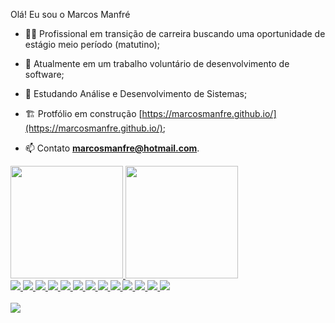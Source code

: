 Olá! Eu sou o Marcos Manfré

- 👨‍💻 Profissional em transição de carreira buscando uma oportunidade de estágio meio período (matutino);

- :briefcase: Atualmente em um trabalho voluntário de desenvolvimento de software;

- 🌱 Estudando Análise e Desenvolvimento de Sistemas;

- :building_construction: Protfólio em construção [https://marcosmanfre.github.io/](https://marcosmanfre.github.io/);

- 📫 Contato **marcosmanfre@hotmail.com**.

<div>  
    <a href="https://github.com/marcosmanfre">
    <img height="180em" src="https://github-readme-stats.vercel.app/api?username=marcosmanfre&theme=dark&show_icons=true"/>
    <img height="180em" src="https://github-readme-stats.vercel.app/api/top-langs/?username=marcosmanfre&theme=dark&layout=compact"/>      
</div>

  
  
<div>
   <img src="https://img.shields.io/badge/Python-3776AB?style=for-the-badge&logo=python&logoColor=white"/>
   <img src="https://img.shields.io/badge/Django-092E20?style=for-the-badge&logo=django&logoColor=white"/>   
   <img src="https://img.shields.io/badge/Flask-000000?style=for-the-badge&logo=flask&logoColor=white"/>   
    
    
   <img src="https://img.shields.io/badge/HTML5-E34F26?style=for-the-badge&logo=html5&logoColor=white"/>
   <img src="https://img.shields.io/badge/CSS3-1572B6?style=for-the-badge&logo=css3&logoColor=white"/>
   <img src="https://img.shields.io/badge/JavaScript-F7DF1E?style=for-the-badge&logo=javascript&logoColor=black"/>
   <img src="https://img.shields.io/badge/React-20232A?style=for-the-badge&logo=react&logoColor=61DAFB"/>
   <img src="https://img.shields.io/badge/React_Native-20232A?style=for-the-badge&logo=react&logoColor=61DAFB"/>
   <img src="https://img.shields.io/badge/Bootstrap-563D7C?style=for-the-badge&logo=bootstrap&logoColor=white"/>
   <img src="https://img.shields.io/badge/Sass-CC6699?style=for-the-badge&logo=sass&logoColor=white"/>    
   <img src="https://img.shields.io/badge/MySQL-00000F?style=for-the-badge&logo=mysql&logoColor=white"/>
   <img src="https://img.shields.io/badge/SQLite-07405E?style=for-the-badge&logo=sqlite&logoColor=white"/>    
   <img src="https://img.shields.io/badge/Heroku-430098?style=for-the-badge&logo=heroku&logoColor=white"/>

</div><br>
  
<div>
  <a href="https://www.linkedin.com/in/marcosmanfre/">
    <img src="https://img.shields.io/badge/LinkedIn-0077B5?style=for-the-badge&logo=linkedin&logoColor=white"/>
</div>
    




